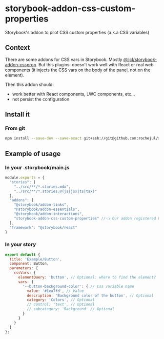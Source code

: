 # storybook-addon-css-custom-properties

Storybook's addon to pilot CSS custom properties (a.k.a CSS variables)

## Context

There are some addons for CSS vars in Storybook. Mostly  [@ljcl/storybook-addon-cssprop](https://storybook.js.org/addons/@ljcl/storybook-addon-cssprops/).
But this plugins: doesn't work well with React or real web components (it injects the CSS vars on the body of the panel, not on the element).

Then this addon should:
 - work better with React components, LWC components, etc...
 - not persist the configuration

## Install it

### From git

````bash
npm install --save-dev --save-exact git+ssh://git@github.com:rochejul/storybook-addon-css-custom-properties.git#v1.4.1
````

## Example of usage

### In your .storybook/main.js

````js
module.exports = {
  "stories": [
    "../src/**/*.stories.mdx",
    "../src/**/*.stories.@(js|jsx|ts|tsx)"
  ],
  "addons": [
    "@storybook/addon-links",
    "@storybook/addon-essentials",
    "@storybook/addon-interactions",
    "storybook-addon-css-custom-properties" //👈 Our addon registered here
  ],
  "framework": "@storybook/react"
}
````

### In your story

````js
export default {
  title: 'Example/Button',
  component: Button,
  parameters: {
    cssVars: {
      elementQuery: 'button', // Optional: where to find the element?
      vars: {
        '--button-background-color': { // Css variable name
          value: '#1ea7fd', // Value
          description: 'Background color of the button', // Optional
          category: 'Colors', // Optional
          // control: 'text', // Optional
          // subcategory: 'Background' // Optional
        }
      }
    }
  }
};
````
